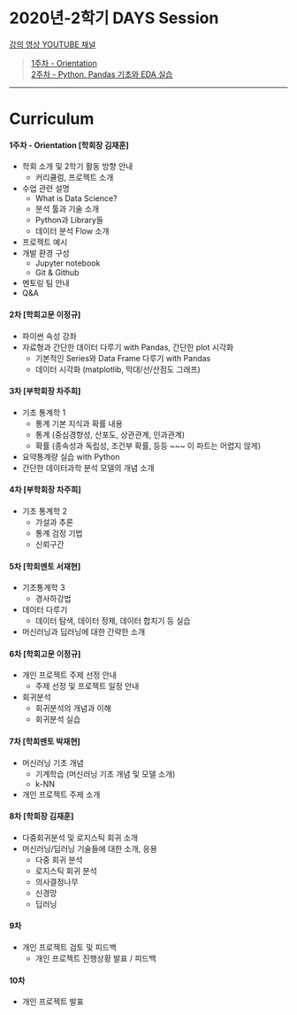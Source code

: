 # 2020년-2학기 DAYS Session

	
[강의 영상 YOUTUBE 채널](https://www.youtube.com/channel/UCHyzdWCEoOnG8fAxLJg-8Bg)  

>[1주차 - Orientation](https://www.youtube.com/watch?v=1N1D7AytMhc&t=536s)  
>[2주차 - Python, Pandas 기초와 EDA 실습](https://www.youtube.com/watch?v=XwmFhIJwLTc)  

---
# Curriculum

#### 1주차 - Orientation [학회장 김재훈]
  - 학회 소개 및 2학기 활동 방향 안내     
    - 커리큘럼, 프로젝트 소개
  - 수업 관련 설명
    - What is Data Science?
    - 분석 툴과 기술 소개
    - Python과 Library들
    - 데이터 분석 Flow 소개
  - 프로젝트 예시
  - 개발 환경 구성
    - Jupyter notebook
    - Git & Github
  - 멘토링 팀 안내
  - Q&A    


#### 2차 [학회고문 이정규]
  - 파이썬 속성 강좌
   - 자료형과 간단한 데이터 다루기 with Pandas, 간단한 plot 시각화
     - 기본적인 Series와 Data Frame 다루기 with Pandas
     - 데이터 시각화 (matplotlib, 막대/선/산점도 그래프)    


#### 3차 [부학회장 차주희]
  - 기초 통계학 1
    - 통계 기본 지식과 확률 내용
    - 통계 (중심경향성, 산포도, 상관관계, 인과관계)
    - 확률 (종속성과 독립성, 조건부 확률, 등등 ~~~ 이 파트는 어렵지 않게)
  - 요약통계량 실습 with Python
  - 간단한 데이터과학 분석 모델의 개념 소개    


#### 4차 [부학회장 차주희]
  - 기초 통계학 2
    - 가설과 추론
    - 통계 검정 기법
    - 신뢰구간

#### 5차 [학회멘토 서재현]
  - 기초통계학 3
    - 경사하강법 
  - 데이터 다루기
    - 데이터 탐색, 데이터 정제, 데이터 합치기 등 실습
  - 머신러닝과 딥러닝에 대한 간략한 소개

#### 6차 [학회고문 이정규]
  - 개인 프로젝트 주제 선정 안내
    - 주제 선정 및 프로젝트 일정 안내
  - 회귀분석
    - 회귀분석의 개념과 이해
    - 회귀분석 실습

#### 7차 [학회멘토 박재현]
  - 머신러닝 기초 개념
    - 기계학습 (머신러닝 기초 개념 및 모델 소개)
    - k-NN 
  - 개인 프로젝트 주제 소개

#### 8차 [학회장 김재훈]
  - 다중회귀분석 및 로지스틱 회귀 소개
  - 머신러닝/딥러닝 기술들에 대한 소개, 응용
    - 다중 회귀 분석
    - 로지스틱 회귀 분석
    - 의사결정나무
    - 신경망
    - 딥러닝

#### 9차
  - 개인 프로젝트 검토 및 피드백
    - 개인 프로젝트 진행상황 발표 / 피드백

#### 10차
  - 개인 프로젝트 발표
